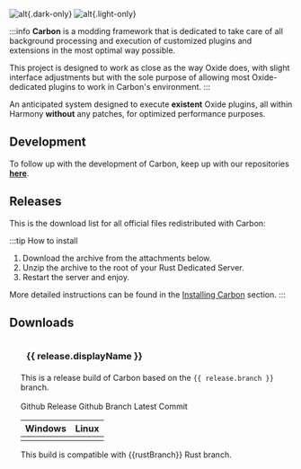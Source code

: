 ![alt](/logos/carbon-banner-dark-small.webp){.dark-only}
![alt](/logos/carbon-banner-light-small.webp){.light-only}

<script setup>
import { VPBadge } from 'vitepress/theme'

const getDownloadUrl = (tag, build) => {
    return 'https://github.com/CarbonCommunity/Carbon/releases/download/' + tag + '_build/' + build
}

const getBorderColor = (release) => {
    switch (release.priority) {
        case -1:
            return '#8f3333'
        case 1:
            return '#6a6a0c'
    }
    return '#44444400'
}

const releases = [
    {
        color: '#8f3333',
        displayName: 'Production Build',
        branch: 'production',
        tag: 'production_build',
        rustBranches: ['public', 'release'],
        builds: [
            {
                name: 'Release',
            },
            {
                name: 'Minimal',
            },
        ],
    },
    {
        color: '#6a6a0c',
        priority: 1,
        displayName: 'Edge Build',
        branch: 'develop',
        tag: 'edge_build',
        rustBranches: ['public', 'release'],
        builds: [
            {
                name: 'Debug',
            },
            {
                name: 'Minimal',
            },
        ],
    },
    {
        color: '#0c676a',
        priority: 1,
        displayName: 'QA Build',
        branch: 'qa',
        tag: 'qa_build',
        rustBranches: ['public', 'release', 'staging'],
        builds: [
            {
                name: 'Debug',
            },
            {
                name: 'Release',
            },
            {
                name: 'Minimal',
            },
        ],
    },
    {
        displayName: 'Preview Build',
        branch: 'preview',
        tag: 'preview_build',
        rustBranches: ['public', 'release'],
        builds: [
            {
                name: 'Debug',
            },
            {
                name: 'Minimal',
            },
        ],
    },
    {
        displayName: 'Rust (Beta) Staging Build',
        branch: 'rust_beta/staging',
        tag: 'rustbeta_staging_build',
        rustBranches: ['staging'],
        builds: [
            {
                name: 'Debug',
            },
            {
                name: 'Minimal',
            },
        ],
    },
    {
        displayName: 'Rust (Beta) Release Build',
        branch: 'rust_beta/release',
        tag: 'rustbeta_release_build',
        rustBranches: ['release'],
        builds: [
            {
                name: 'Debug',
            },
            {
                name: 'Release',
            },
            {
                name: 'Minimal',
            },
        ],
    },
    {
        displayName: 'Rust (Beta) Aux01 Build',
        branch: 'rust_beta/aux01',
        tag: 'rustbeta_aux01_build',
        rustBranches: ['aux01'],
        builds: [
            {
                name: 'Debug',
            },
            {
                name: 'Minimal',
            },
        ],
    },
    {
        displayName: 'Rust (Beta) Aux02 Build',
        branch: 'rust_beta/aux02',
        tag: 'rustbeta_aux02_build',
        rustBranches: ['aux02'],
        builds: [
            {
                name: 'Debug',
            },
            {
                name: 'Minimal',
            },
        ],
    },
    {
        displayName: 'Rust (Beta) Aux03 Build',
        branch: 'rust_beta/aux03',
        tag: 'rustbeta_aux03_build',
        rustBranches: ['aux03'],
        builds: [
            {
                name: 'Debug',
            },
            {
                name: 'Minimal',
            },
        ],
    },
]
</script>

:::info
**Carbon** is a modding framework that is dedicated to take care of all background processing and execution of
customized plugins and extensions in the most optimal way possible.

This project is designed to work as close as the way Oxide does, with slight interface adjustments but with the sole
purpose of allowing most Oxide-dedicated plugins to work in Carbon's environment.
:::

An anticipated system designed to execute **existent** Oxide plugins, all within Harmony **without** any patches, for
optimized performance purposes.

## Development

To follow up with the development of Carbon, keep up with our repositories
[**here**](https://github.com/CarbonCommunity).

## Releases

This is the download list for all official files redistributed with Carbon:

:::tip How to install

1. Download the archive from the attachments below.
2. Unzip the archive to the root of your Rust Dedicated Server.
3. Restart the server and enjoy.

More detailed instructions can be found in the [Installing Carbon](./installing-carbon.md) section.
:::

## Downloads

<div class="plugin-tabs" v-for="release in releases" :key="release" :style="'border: 1px solid' + (release.color == null ? '#44444400' : release.color)">
  <div style="padding: 20px;">
    <h3 :id="release.tag" style="margin: 0px 0 20px 10px"><a class="header-anchor" :href="'#' + release.tag"/> {{ release.displayName }}</h3>
    This is a release build of Carbon based on the <code>{{ release.branch }}</code> branch. <br/><br/>
    <a :href="'https://github.com/CarbonCommunity/Carbon/releases/tag/' + release.tag" target="_blank"><VPBadge type="danger">Github Release <CarbonIcons icon="ExternalLink" size="14"/></VPBadge></a> <a :href="'https://github.com/CarbonCommunity/Carbon/tree/' + release.branch" target="_blank"><VPBadge type="danger">Github Branch <CarbonIcons icon="ExternalLink" size="14"/></VPBadge></a> <a :href="'https://github.com/CarbonCommunity/Carbon/commit/' + release.branch" target="_blank"><VPBadge type="info">Latest Commit <CarbonIcons icon="ExternalLink" size="14"/></VPBadge></a>
    <table>
      <thead>
      <tr>
        <th>Windows</th>
        <th>Linux</th>
      </tr>
      </thead>
      <tbody>
      <tr v-for="build in release.builds" :key="build">
        <td><CarbonButton style="width: 140px;" :href="'https://github.com/CarbonCommunity/Carbon/releases/download/' + release.tag + '/Carbon.Windows.' + build.name + '.zip'" :text="build.name + ' Build'" external/></td>
        <td><CarbonButton style="width: 140px;" :href="'https://github.com/CarbonCommunity/Carbon/releases/download/' + release.tag + '/Carbon.Linux.' + build.name + '.tar.gz'" :text="build.name + ' Build'" external/></td>
      </tr>
      </tbody>
    </table>
    This build is compatible with <a :href="'https://steamdb.info/app/258550/depots/?branch=' + rustBranch" target="_blank" v-for="rustBranch in release.rustBranches" :key="rustBranch"><VPBadge type="warning">{{rustBranch}} <CarbonIcons icon="ExternalLink" size="14"/></VPBadge></a> Rust branch.
  </div>
</div>
